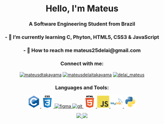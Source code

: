 <h1 align="center">Hello, I'm Mateus</h1>
<h3 align="center">A Software Engineering Student from Brazil</h3>

<h3 align="center">- 🔴 I’m currently learning C, Phyton, HTML5, CSS3 & JavaScript</h3>
<p align="center">
<h3 align="center">- 🔴 How to reach me mateus25delai@gmail.com</h3>
<p align="center">



<h3 align="center">Connect with me:</h3>
<p align="center">
<a href="https://linkedin.com/in/mateusdtakayama" target="blank"><img align="center" src="https://raw.githubusercontent.com/rahuldkjain/github-profile-readme-generator/master/src/images/icons/Social/linked-in-alt.svg" alt="mateusdtakayama" height="30" width="40" /></a>
<a href="https://fb.com/mateusdelaitakayama" target="blank"><img align="center" src="https://raw.githubusercontent.com/rahuldkjain/github-profile-readme-generator/master/src/images/icons/Social/facebook.svg" alt="mateusdelaitakayama" height="30" width="40" /></a>
<a href="https://instagram.com/delai_mateus" target="blank"><img align="center" src="https://raw.githubusercontent.com/rahuldkjain/github-profile-readme-generator/master/src/images/icons/Social/instagram.svg" alt="delai_mateus" height="30" width="40" /></a>
</p>

<h3 align="center">Languages and Tools:</h3>
<p align="center"> <a href="https://www.cprogramming.com/" target="_blank" rel="noreferrer"> <img src="https://raw.githubusercontent.com/devicons/devicon/master/icons/c/c-original.svg" alt="c" width="40" height="40"/> </a> <a href="https://www.w3schools.com/css/" target="_blank" rel="noreferrer"> <img src="https://raw.githubusercontent.com/devicons/devicon/master/icons/css3/css3-original-wordmark.svg" alt="css3" width="40" height="40"/> </a> <a href="https://www.figma.com/" target="_blank" rel="noreferrer"> <img src="https://www.vectorlogo.zone/logos/figma/figma-icon.svg" alt="figma" width="40" height="40"/> </a> <a href="https://git-scm.com/" target="_blank" rel="noreferrer"> <img src="https://www.vectorlogo.zone/logos/git-scm/git-scm-icon.svg" alt="git" width="40" height="40"/> </a> <a href="https://www.w3.org/html/" target="_blank" rel="noreferrer"> <img src="https://raw.githubusercontent.com/devicons/devicon/master/icons/html5/html5-original-wordmark.svg" alt="html5" width="40" height="40"/> </a> <a href="https://developer.mozilla.org/en-US/docs/Web/JavaScript" target="_blank" rel="noreferrer"> <img src="https://raw.githubusercontent.com/devicons/devicon/master/icons/javascript/javascript-original.svg" alt="javascript" width="40" height="40"/> </a> <a href="https://www.mysql.com/" target="_blank" rel="noreferrer"> <img src="https://raw.githubusercontent.com/devicons/devicon/master/icons/mysql/mysql-original-wordmark.svg" alt="mysql" width="40" height="40"/> </a> <a href="https://www.python.org" target="_blank" rel="noreferrer"> <img src="https://raw.githubusercontent.com/devicons/devicon/master/icons/python/python-original.svg" alt="python" width="40" height="40"/> </a> </p>

<div align="center">
  <a href="https://github.com/mateusdtakayama">
  <img height="180em" src="https://github-readme-stats.vercel.app/api?username=mateusdtakayama&theme=react&show_icons=true&locale=en"/>
  <img height="180em" src="https://github-readme-stats.vercel.app/api/top-langs/?username=mateusdtakayama&layout=compact&langs_count=7&theme=react"/>
</div>

  

